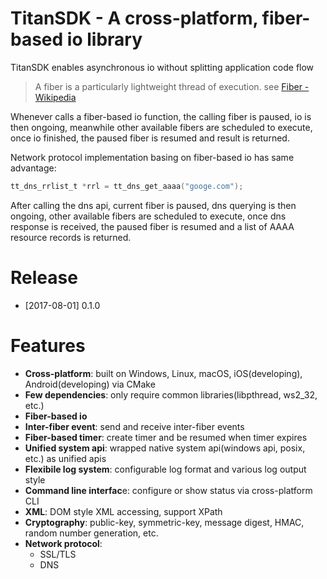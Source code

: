 # TitanSDK - A cross-platform, fiber-based io library

TitanSDK enables asynchronous io without splitting application code flow

> A fiber is a particularly lightweight thread of execution. see [Fiber - Wikipedia](https://en.wikipedia.org/wiki/Fiber_(computer_science))

Whenever calls a fiber-based io function, the calling fiber is paused, io is then ongoing, meanwhile other available fibers are scheduled to execute, once io finished, the paused fiber is resumed and result is returned.

Network protocol implementation basing on fiber-based io has same advantage:
```C
tt_dns_rrlist_t *rrl = tt_dns_get_aaaa("googe.com");
```
After calling the dns api, current fiber is paused, dns querying is then ongoing, other available fibers are scheduled to execute, once dns response is received, the paused fiber is resumed and a list of AAAA resource records is returned.

# Release

- [2017-08-01] 0.1.0

# Features
- **Cross-platform**: built on Windows, Linux, macOS, iOS(developing), Android(developing) via CMake
- **Few dependencies**: only require common libraries(libpthread, ws2_32, etc.)
- **Fiber-based io**
- **Inter-fiber event**: send and receive inter-fiber events
- **Fiber-based timer**: create timer and be resumed when timer expires
- **Unified system api**: wrapped native system api(windows api, posix, etc.) as unified apis
- **Flexibile log system**: configurable log format and various log output style
- **Command line interfac**e: configure or show status via cross-platform CLI
- **XML**: DOM style XML accessing, support XPath
- **Cryptography**: public-key, symmetric-key, message digest, HMAC, random number generation, etc.
- **Network protocol**:
  - SSL/TLS
  - DNS
